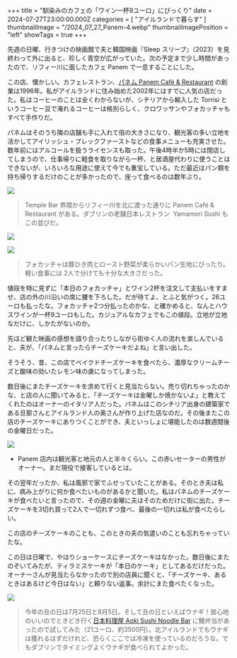 +++
title = "馴染みのカフェの「ワイン一杯9ユーロ」にびっくり"
date = 2024-07-27T23:00:00.000Z
categories = [ "アイルランドで暮らす" ]
thumbnailImage = "/2024_07_27_Panem-4.webp"
thumbnailImagePosition = "left"
showTags = true
+++

先週の日曜、行きつけの映画館で夫と韓国映画『Sleep スリープ』（2023）を見終わって外に出ると、珍しく青空が広がっていた。次の予定まで少し時間があったので、リフィー川に面したカフェ Panem で一息することにした。

<!--more-->

この店、懐かしい。カフェレストラン、[パネム Panem Café & Restaurant](https://panem.ie/) の創業は1996年。私がアイルランドに住み始めた2002年にはすでに人気の店だった。私はコーヒーのことは全くわからないが、シチリアから輸入した Torrisi というコーヒー豆で淹れるコーヒーは格別らしく、クロワッサンやフォカッチャもすべて手作りだ。

パネムはそのうち隣の店舗も手に入れて倍の大きさになり、観光客の多い立地を活かしてアイリッシュ・ブレックファーストなどの食事メニューも充実させた。数年前にはアルコールを扱うライセンスも取った。午後4時半か5時には閉店してしまうので、仕事帰りに軽食を取りながら一杯、と居酒屋代わりに使うことはできないが、いろいろな用途に使えて今でも重宝している。ただ最近はパン類を持ち帰りするだけのことが多かったので、座って食べるのは数年ぶり。

![](/2024_07_27_Panem-3.webp)

> Temple Bar 界隈からリフィー川を北に渡った通りに Panem Café & Restaurant がある。ダブリンの老舗日本レストラン  Yamamori Sushi もこの並びだ。

![](/2024_07_27_Panem-4.webp)

![](/2024_07_27_Panem-1.webp)

> フォカッチャは豚ひき肉とロースト野菜が柔らかいパン生地にぴったり。軽い食事には 2人で分けても十分な大きさだった。

値段を特に見ずに「本日のフォカッチャ」とワイン2杯を注文して支払いをすませ、店の外の川沿いの席に腰を下ろした。だが待てよ、とふと気がつく。26ユーロも払ったな。フォカッチャ2つ分払ったのかな、と確かめると、なんとハウスワインが一杯9ユーロもした。カジュアルなカフェでもこの値段。立地が立地なだけに、しかたがないのか。

先ほど観た映画の感想を語り合ったりしながら街ゆく人の流れを楽しんでいると、夫が、「パネムと言ったらチーズケーキだよね」と言い出した。

そうそう、昔、この店でベイクドチーズケーキを食べたら、濃厚なクリームチーズと酸味の効いたレモン味の虜になってしまった。

数日後にまたチーズケーキを求めて行くと見当たらない。売り切れちゃったのかな、と店の人に聞いてみると、「チーズケーキは金曜しか焼かないよ」と教えてくれたのはオーナーのイタリア人だった。パネムはこのシチリア出身の建築家である旦那さんとアイルランド人の奥さんが作り上げた店なのだ。その後またこの店のチーズケーキにありつくことができ、夫といっしょに堪能したのは数週間後の金曜日だった。

![](/2024_07_27_Panem-2.webp)

* Panem 店内は観光客と地元の人と半々くらい。この赤いセーターの男性がオーナー。まだ現役で接客しているとは。

その翌年だったか、私は風邪で家でふせっていたことがある。そのとき夫は私に、病み上がりに何か食べたいものがあるかと聞いた。私はパネムのチーズケーキが食べたいと言ったので、その週の金曜に夫はそのためだけに街に出た。チーズケーキを3切れ買って2人で一切れずつ食べ、最後の一切れは私が食べたらしい。

この店のチーズケーキのことも、このときの夫の気遣いのことも忘れちゃっていたな。

この日は日曜で、やはりショーケースにチーズケーキはなかった。数日後にまたのぞいてみたが、ティラミスケーキが「本日のケーキ」としてあるだけだった。オーナーさんが見当たらなかったので別の店員に聞くと、「チーズケーキ、あるときはあるけど今日はない」と頼りない返事。余計にまた食べたくなった。

![](/2024_07_27_Panem-6.webp)

> 今年の丑の日は7月25日と8月5日。そして丑の日といえばウナギ！居心地のいいのでときどき行く[日本料理屋 Aoki Sushi Noodle Bar](https://www.aokisushi.ie/) に鰻弁当があったので試してみた（21ユーロ、約3500円）。北アイルランドでもウナギは獲れるはずだけれど、恐らくここでは冷凍を使っているのだろうな。でもダブリンでタイミングよくウナギが食べられてよかった。
